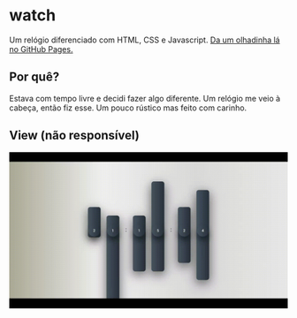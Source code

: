 # watch
Um relógio diferenciado com HTML, CSS e Javascript. [Da um olhadinha lá no GitHub Pages.](https://andraderafa72.github.io/watch)

## Por quê?
Estava com tempo livre e decidi fazer algo diferente. Um relógio me veio à cabeça, então fiz esse. Um pouco rústico mas feito com carinho.

## View (não responsível)
![alt text](https://github.com/andraderafa72/watch/blob/master/Watch.gif)
